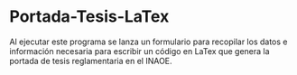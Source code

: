 # Portada-Tesis-LaTex
Al ejecutar este programa se lanza un formulario para recopilar los datos e información necesaria para escribir un código en LaTex que genera la portada de tesis reglamentaria en el INAOE.
